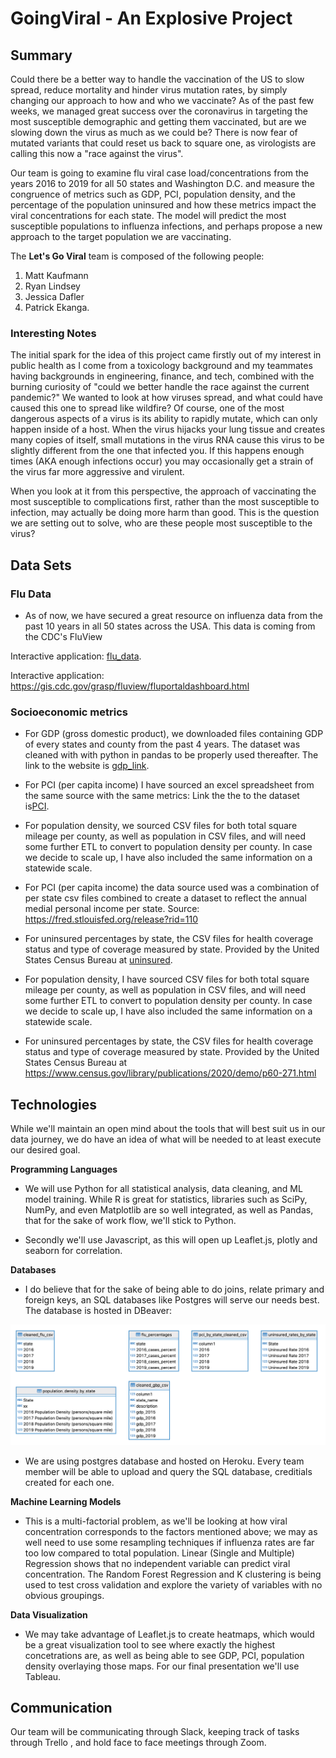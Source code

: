 
# GoingViral - An Explosive Project

## Summary

Could there be a better way to handle the vaccination of the US to slow spread, reduce mortality and hinder virus mutation rates, by simply changing our 
approach to how and who we vaccinate? As of the past few weeks, we managed great success over the coronavirus in targeting the most susceptible demographic
and getting them vaccinated, but are we slowing down the virus as much as we could be? There is now fear of mutated variants that could reset us back to square
one, as virologists are calling this now a "race against the virus". 

Our team is going to examine flu viral case load/concentrations from the years 2016 to 2019 for all 50 states and Washington D.C. 
and measure the congruence of metrics such as GDP, PCI, population density, and the percentage of the population uninsured and how these metrics impact the viral 
concentrations for each state. The model will predict the most susceptible populations to influenza infections, and perhaps propose a new approach 
to the target population we are vaccinating.



The **Let's Go Viral** team is composed of the following people:
1. Matt Kaufmann
2. Ryan Lindsey
3. Jessica Dafler
4. Patrick Ekanga.

### Interesting Notes

The initial spark for the idea of this project came firstly out of my interest in public health as I come from a toxicology background and my teammates having 
backgrounds in engineering, finance, and tech, combined with the burning curiosity of "could we better handle the race against the current pandemic?" We wanted to 
look at how viruses spread, and what could have caused this one to spread like wildfire? Of course, one of the most dangerous aspects of a virus is its ability to 
rapidly mutate, which can only happen inside of a host. When the virus hijacks your lung tissue and creates many copies of itself, small mutations in the virus RNA 
cause this virus to be slightly different from the one that infected you. If this happens enough times (AKA enough infections occur) you may occasionally get a 
strain of the virus far more aggressive and virulent.

When you look at it from this perspective, the approach of vaccinating the most susceptible to complications first, rather than the most susceptible to infection, 
may actually be doing more harm than good. This is the question we are setting out to solve, who are these people most susceptible to the virus?

## Data Sets

### Flu Data


+ As of now, we have secured a great resource on influenza data from the past 10 years in all 50 states across the USA. This data is coming from the CDC's FluView 

Interactive application: [flu_data](https://gis.cdc.gov/grasp/fluview/fluportaldashboard.html).

Interactive application: https://gis.cdc.gov/grasp/fluview/fluportaldashboard.html 

### Socioeconomic metrics

+  For GDP (gross domestic product), we downloaded files containing GDP of every states and county from the past 4 years. The dataset was cleaned with with python in pandas to be properly used thereafter. The link to the website is [gdp_link](https://apps.bea.gov/regional/downloadzip.cfm).

+ For PCI (per capita income) I have sourced an excel spreadsheet from the same source with the same metrics: Link the the to the dataset is[PCI](https://www.bea.gov/data/income-saving/personal-income-county-metro-and-other-areas).

+ For population density, we  sourced CSV files for both total square mileage per county, as well as population in CSV files, and will need some further ETL to
convert to population density per county. In case we decide to scale up, I have also included the same information on a statewide scale.



+ For PCI (per capita income) the data source used was a combination of per state csv files combined to create a dataset to reflect the annual medial personal income per state. Source: https://fred.stlouisfed.org/release?rid=110

+ For uninsured percentages by state, the CSV files for health coverage status and type of coverage measured by state. Provided by the  United States Census Bureau at [uninsured](https://www.census.gov/library/publications/2020/demo/p60-271.html).


+ For population density, I have sourced CSV files for both total square mileage per county, as well as population in CSV files, and will need some further ETL to
convert to population density per county. In case we decide to scale up, I have also included the same information on a statewide scale.

+ For uninsured percentages by state, the CSV files for health coverage status and type of coverage measured by state. Provided by the  United States Census Bureau at https://www.census.gov/library/publications/2020/demo/p60-271.html


## Technologies


While we'll maintain an open mind about the tools that will best suit us in our data journey, we do have an idea of what will be needed to at least execute our 
desired goal.

**Programming Languages**

+ We will use Python for all statistical analysis, data cleaning, and ML model training. While R is great for statistics, libraries such as SciPy, NumPy,
and even Matplotlib are so well integrated, as well as Pandas, that for the sake of work flow, we'll stick to Python.

+ Secondly we'll use Javascript, as this will open up Leaflet.js, plotly and seaborn for correlation.

**Databases**


+ I do believe that for the sake of being able to do joins, relate primary and foreign keys, an SQL databases like Postgres will serve our needs best. The database is hosted in DBeaver:
<img src="ER_Diagram.png" alt="ER_Diagram">


+ We are using postgres database and hosted on Heroku. Every team member will be able to upload and query the SQL database, creditials created for each one.
  

**Machine Learning Models**

+ This is a multi-factorial problem, as we'll be looking at how viral concentration corresponds to the factors mentioned above; we may as well
need to use some resampling techniques if influenza rates are far too low compared to total population. Linear (Single and Multiple) Regression shows that no independent variable can predict viral concentration. The Random Forest Regression and K clustering is being used to test cross validation and explore the variety of variables with no obvious groupings. 

**Data Visualization**

+ We may take advantage of Leaflet.js to create heatmaps, which would be a great visualization tool to see where exactly the highest concetrations are, as well
as being able to see GDP, PCI, population density overlaying those maps. For our final presentation we'll use Tableau.

## Communication

Our team will be communicating through Slack, keeping track of tasks through Trello , and hold face to face meetings through Zoom.
